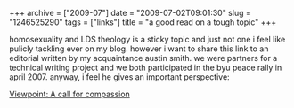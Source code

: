 +++
archive = ["2009-07"]
date = "2009-07-02T09:01:30"
slug = "1246525290"
tags = ["links"]
title = "a good read on a tough topic"
+++

homosexuality and LDS theology is a sticky topic and just not one i feel
like pulicly tackling ever on my blog. however i want to share this link
to an editorial written by my acquaintance austin smith. we were partners
for a technical writing project and we both participated in the byu peace
rally in april 2007. anyway, i feel he gives an important perspective:

[Viewpoint: A call for compassion][1]

[1]: http://universe.byu.edu/node/816

